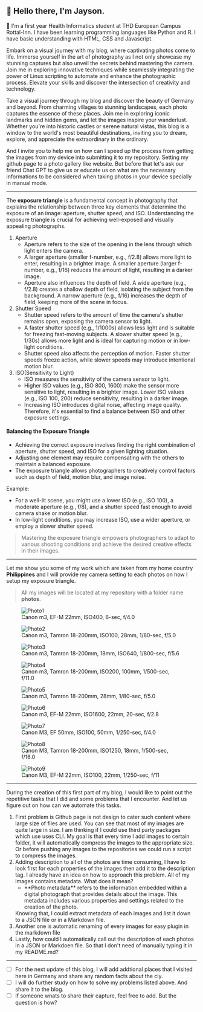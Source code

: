 

##  :wave: Hello there, I'm **Jayson**.

:school: I'm a first year Health Informatics  student at THD European Campus Rottal-Inn. I have been learning programming languages like Python and R. I have basic understanding with HTML, CSS and Javascript. 

Embark on a visual journey with my blog, where captivating photos come to life. Immerse yourself in the art of photography as I not only showcase my stunning captures but also unveil the secrets behind mastering the camera. Join me in exploring innovative techniques while seamlessly integrating the power of Linux scripting to automate and enhance the photographic process. Elevate your skills and discover the intersection of creativity and technology.

Take a visual journey through my blog and discover the beauty of Germany and beyond. From charming villages to stunning landscapes, each photo captures the essence of these places. Join me in exploring iconic landmarks and hidden gems, and let the images inspire your wanderlust. Whether you're into historic castles or serene natural vistas, this blog is a window to the world's most beautiful destinations, inviting you to dream, explore, and appreciate the extraordinary in the ordinary. 

And I invite you to help me on how can I speed up the process from getting the images from my device into submitting it to my repository. Setting my github page to a photo gallery like website.  But before that let's ask our friend Chat GPT to give us or educate us on what are the necessary informations to be considered when taking photos in your device specially in manual mode.

_____

The **exposure triangle** is a fundamental concept in photography that explains the relationship between three key elements that determine the exposure of an image: aperture, shutter speed, and ISO. Understanding the exposure triangle is crucial for achieving well-exposed and visually appealing photographs.

<ol>
	<li>Aperture
		<ul>
			<li>Aperture refers to the size of the opening in the lens through which light enters the camera.</li>
			<li>A larger aperture (smaller f-number, e.g., f/2.8) allows more light to enter, resulting in a brighter image. A smaller aperture (larger f-number, e.g., f/16) reduces the amount of light, resulting in a darker image.</li>
			<li>Aperture also influences the depth of field. A wide aperture (e.g., f/2.8) creates a shallow depth of field, isolating the subject from the background. A narrow aperture (e.g., f/16) increases the depth of field, keeping more of the scene in focus.</li>
		</ul>
	</li>
	<li>Shutter Speed
		<ul>
			<li> Shutter speed refers to the amount of time the camera's shutter remains open, exposing the camera sensor to light.</li>
			<li>A faster shutter speed (e.g., 1/1000s) allows less light and is suitable for freezing fast-moving subjects. A slower shutter speed (e.g., 1/30s) allows more light and is ideal for capturing motion or in low-light conditions.</li>
			<li>Shutter speed also affects the perception of motion. Faster shutter speeds freeze action, while slower speeds may introduce intentional motion blur.</li>
		</ul>
	</li>
	<li>ISO(Sensitivity to Light)
 		<ul>
			<li>ISO measures the sensitivity of the camera sensor to light.</li>
			<li>Higher ISO values (e.g., ISO 800, 1600) make the sensor more sensitive to light, resulting in a brighter image. Lower ISO values (e.g., ISO 100, 200) reduce sensitivity, resulting in a darker image.</li>
			<li>Increasing ISO introduces digital noise, affecting image quality. Therefore, it's essential to find a balance between ISO and other exposure settings.</li>
		</ul>
	</li>
</ol>

#### Balancing the Exposure Triangle
<ul>
	<li>Achieving the correct exposure involves finding the right combination of aperture, shutter speed, and ISO for a given lighting situation.</li>
	<li>Adjusting one element may require compensating with the others to maintain a balanced exposure.</li>
	<li>The exposure triangle allows photographers to creatively control factors such as depth of field, motion blur, and image noise.</li>
</ul>

Example: 

<ul>
	<li>For a well-lit scene, you might use a lower ISO (e.g., ISO 100), a moderate aperture (e.g., f/8), and a shutter speed fast enough to avoid camera shake or motion blur.</li>
	<li>In low-light conditions, you may increase ISO, use a wider aperture, or employ a slower shutter speed.</li>
</ul>

>Mastering the exposure triangle empowers photographers to adapt to various shooting conditions and achieve the desired creative effects in their images.
>

______

Let me show you some of my work which are taken from my home country **Philippines** and I will provide my camera setting to each photos  on how I setup my exposure triangle. 

>All my images will be located at my repository with a folder  name **photos**.

<link rel="stylesheet" href="/Shutter101/css/photo-tile.css">
<div class="gallery">
	<figure>	
		<img src="/Shutter101/photos/photo1.jpg" alt="Photo1">
		<figcaption>Canon m3, EF-M 22mm, ISO400, 6-sec, f/4.0</figcaption>
	</figure>
	<figure>		
		<img src="/Shutter101/photos/photo2.jpg" alt="Photo2">
		<figcaption>Canon m3, Tamron 18-200mm, ISO100, 28mm, 1/80-sec, f/5.0</figcaption>
	</figure>
  	<figure>	
		<img src="/Shutter101/photos/photo3.jpg" alt="Photo3">
		<figcaption>Canon m3, Tamron 18-200mm, 18mm, ISO640,  1/800-sec, f/5.6</figcaption>
	</figure>
	<figure>	
		<img src="/Shutter101/photos/photo4.jpg" alt="Photo4">
		<figcaption>Canon m3, Tamron 18-200mm, ISO200, 100mm, 1/500-sec, f/11.0</figcaption>
  	</figure>
	<figure>	
		<img src="/Shutter101/photos/photo5.jpg" alt="Photo5">
		<figcaption>Canon m3, Tamron 18-200mm, 28mm, 1/80-sec, f/5.0</figcaption>
	</figure>
	<figure>	
		<img src="/Shutter101/photos/photo6.jpg" alt="Photo6">
		<figcaption>Canon m3, EF-M 22mm, ISO1600, 22mm, 20-sec, f/2.8</figcaption>
	</figure>
	<figure>	
		<img src="/Shutter101/photos/photo7.JPG" alt="Photo7">
		<figcaption>Canon M3, EF 50mm, ISO100, 50mm, 1/250-sec, f/4.0</figcaption>
	</figure> 
	<figure>	
		<img src="/Shutter101/photos/photo8.jpg" alt="Photo8">
		<figcaption>Canon M3, Tamron 18-200mm, ISO1250, 18mm, 1/500-sec, f/16.0</figcaption>
	</figure> 
	<figure>	
		<img src="/Shutter101/photos/photo9.jpg" alt="Photo9">
		<figcaption>Canon M3, EF-M 22mm, ISO100, 22mm, 1/250-sec, f/11</figcaption>
	</figure> 

</div>

______

During the creation of this first part of my blog, I would like to point out the repetitive tasks that I did and some problems that I encounter. And let us figure out on how can we automate this tasks. 

<ol>
	<li>First problem is Github page is not design to cater such content where large size of files are used. You can see that most of my images are quite large in size. I am thinking if I could use third party packages which use uses CLI. My goal is that every time I add images to certain folder, it will automatically compress the images to the appropriate size.
Or before pushing any images to the repositories we could run a script to compress the images.</li>
	<li>Adding description to all of the photos are time consuming, I have to look first for each properties of the images then add it to the description tag. I already have an idea on how to approach this problem. All of my images contains metadata. What does it mean?
		<ul>
			<li>**Photo metadata** refers to the information embedded within a digital photograph that provides details about the image. This metadata includes various properties and settings related to the creation of the photo.</li>
		</ul>
		Knowing that, I could extract metadata of each images and list it down to a JSON file or in a Markdown file.
	</li>
	<li>Another one is automatic renaming  of every images for easy plugin in the markdown file </li>
	<li>Lastly, how could I automatically call out the description of each photos in a JSON or Markdoen file. So that I don't need of manually typing it in my README.md?

</ol>


______

- [ ] For the next update of this blog, I will add addtional places that I visited here in Germany and share any random facts about the ciy. 
- [ ] I will do further study on how to solve my problems listed above. And share it to the blog. 
- [ ] If someone wnats to share their capture, feel free to add. But the question is how?
